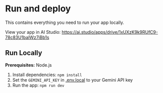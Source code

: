 
# Run and deploy 

This contains everything you need to run your app locally.

View your app in AI Studio: https://ai.studio/apps/drive/1xUXzK9k9RUfC9-78c83U1baIWz7iBb1s

## Run Locally

**Prerequisites:**  Node.js


1. Install dependencies:
   `npm install`
2. Set the `GEMINI_API_KEY` in [.env.local](.env.local) to your Gemini API key
3. Run the app:
   `npm run dev`
